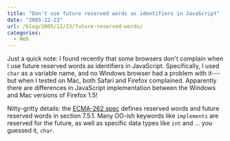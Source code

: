 ```yaml
---
title: "Don't use future reserved words as identifiers in JavaScript"
date: "2005-12-23"
url: /blog/2005/12/23/future-reserved-words/
categories:
  - Web
---
```

Just a quick note: I found recently that some browsers don't complain when I use future reserved words as identifiers in JavaScript. Specifically, I used `char` as a variable name, and no Windows browser had a problem with it---but when I tested on Mac, both Safari and Firefox complained. Apparently there are differences in JavaScript implementation between the Windows and Mac versions of Firefox 1.5!

Nitty-gritty details: the [ECMA-262 spec](http://www.ecma-international.org/publications/standards/Ecma-262.htm) defines reserved words and future reserved words in section 7.5.1. Many OO-ish keywords like `implements` are reserved for the future, as well as specific data types like `int` and ... you guessed it, `char`.


